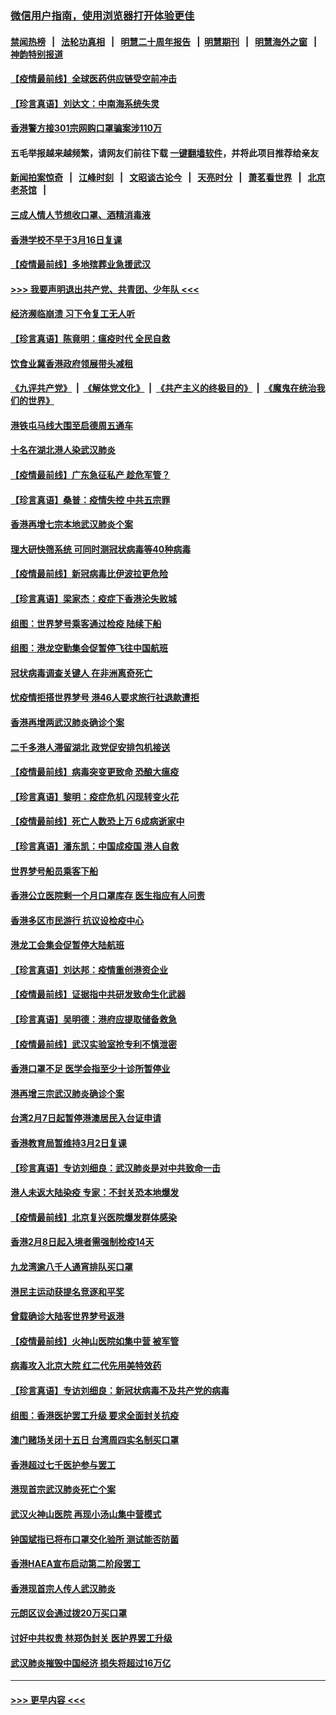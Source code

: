### [微信用户指南，使用浏览器打开体验更佳](https://github.com/gfw-breaker/banned-news1/blob/master/indexes/wechat-guide.md?t=0)
#### [禁闻热榜](热点新闻.md?t=0)  &nbsp;&nbsp;|&nbsp;&nbsp; [法轮功真相](https://github.com/gfw-breaker/truth/blob/master/README.md?t=0) &nbsp;&nbsp;|&nbsp;&nbsp; [明慧二十周年报告](https://github.com/gfw-breaker/mh-reports/blob/master/README.md?t=0) &nbsp;&nbsp;|&nbsp;&nbsp;[明慧期刊](https://github.com/gfw-breaker/mh-qikan) &nbsp;&nbsp;|&nbsp;&nbsp; [明慧海外之窗](https://github.com/gfw-breaker/mh-news/blob/master/README.md?t=0) &nbsp;&nbsp;|&nbsp;&nbsp; [神韵特别报道](https://github.com/gfw-breaker/mh-news/blob/master/shenyun.md?t=0)
#### [【疫情最前线】全球医药供应链受空前冲击](../pages/nsc415/n11869614.md?t=02161502) 
#### [【珍言真语】刘达文：中南海系统失灵](../pages/nsc415/n11869465.md?t=02161502) 
#### [香港警方接301宗网购口罩骗案涉110万](../pages/nsc415/n11867572.md?t=02161502) 
#### 五毛举报越来越频繁，请网友们前往下载 [一键翻墙软件](https://github.com/gfw-breaker/ssr-accounts)，并将此项目推荐给亲友
#### [新闻拍案惊奇](https://github.com/gfw-breaker/banned-news1/blob/master/pages/link4.md) &nbsp;&nbsp;|&nbsp;&nbsp; [江峰时刻](https://github.com/gfw-breaker/banned-news1/blob/master/pages/link4.md) &nbsp;&nbsp;|&nbsp;&nbsp; [文昭谈古论今](https://github.com/gfw-breaker/banned-news1/blob/master/pages/link4.md) &nbsp;&nbsp;|&nbsp;&nbsp; [天亮时分](https://github.com/gfw-breaker/banned-news1/blob/master/pages/link4.md) &nbsp;&nbsp;|&nbsp;&nbsp; [萧茗看世界](https://github.com/gfw-breaker/banned-news1/blob/master/pages/link4.md) &nbsp;&nbsp;|&nbsp;&nbsp; [北京老茶馆](https://github.com/gfw-breaker/banned-news1/blob/master/pages/link4.md) &nbsp;&nbsp;|&nbsp;&nbsp; 
#### [三成人情人节想收口罩、酒精消毒液](../pages/nsc415/n11867523.md?t=02161502) 
#### [香港学校不早于3月16日复课](../pages/nsc415/n11867498.md?t=02161502) 
#### [【疫情最前线】多地殡葬业急援武汉](../pages/nsc415/n11866914.md?t=02161502) 
#### [>>> 我要声明退出共产党、共青团、少年队 <<<](https://github.com/begood0513/goodnews/blob/master/quit/letter.md) 
#### [经济濒临崩溃 习下令复工无人听](../pages/nsc415/n11867269.md?t=02161502) 
#### [【珍言真语】陈竟明：瘟疫时代 全民自救](../pages/nsc415/n11866765.md?t=02161502) 
#### [饮食业冀香港政府领展带头减租](../pages/nsc415/n11864876.md?t=02161502) 
#### [《九评共产党》](https://github.com/begood0513/9ping.md/blob/master/README.md) &nbsp;|&nbsp; [《解体党文化》](../../../../jtdwh.md/blob/master/README.md)  &nbsp;|&nbsp; [《共产主义的终极目的》](../../../../gczydzjmd.md/blob/master/README.md) &nbsp;|&nbsp; [《魔鬼在统治我们的世界》](../../../../mgztzwmdsj.md/blob/master/README.md) 
#### [港铁屯马线大围至启德周五通车](../pages/nsc415/n11864842.md?t=02161502) 
#### [十名在湖北港人染武汉肺炎](../pages/nsc415/n11864807.md?t=02161502) 
#### [【疫情最前线】广东急征私产 趁危军管？](../pages/nsc415/n11864205.md?t=02161502) 
#### [【珍言真语】桑普：疫情失控 中共五宗罪](../pages/nsc415/n11864157.md?t=02161502) 
#### [香港再增七宗本地武汉肺炎个案](../pages/nsc415/n11862405.md?t=02161502) 
#### [理大研快筛系统 可同时测冠状病毒等40种病毒](../pages/nsc415/n11862376.md?t=02161502) 
#### [【疫情最前线】新冠病毒比伊波拉更危险](../pages/nsc415/n11862199.md?t=02161502) 
#### [【珍言真语】梁家杰：疫症下香港沦失败城](../pages/nsc415/n11861588.md?t=02161502) 
#### [组图：世界梦号乘客通过检疫 陆续下船](../pages/nsc415/n11858302.md?t=02161502) 
#### [组图：港龙空勤集会促暂停飞往中国航班](../pages/nsc415/n11858190.md?t=02161502) 
#### [冠状病毒调查关键人 在非洲离奇死亡](../pages/nsc415/n11859798.md?t=02161502) 
#### [忧疫情拒搭世界梦号 港46人要求旅行社退款遭拒](../pages/nsc415/n11859849.md?t=02161502) 
#### [香港再增两武汉肺炎确诊个案](../pages/nsc415/n11859833.md?t=02161502) 
#### [二千多港人滞留湖北 政党促安排包机接送](../pages/nsc415/n11859831.md?t=02161502) 
#### [【疫情最前线】病毒突变更致命 恐酿大瘟疫](../pages/nsc415/n11859604.md?t=02161502) 
#### [【珍言真语】黎明：疫症危机 闪现转变火花](../pages/nsc415/n11859199.md?t=02161502) 
#### [【疫情最前线】死亡人数恐上万 6成病逝家中](../pages/nsc415/n11856687.md?t=02161502) 
#### [【珍言真语】潘东凯：中国成疫国 港人自救](../pages/nsc415/n11856962.md?t=02161502) 
#### [世界梦号船员乘客下船](../pages/nsc415/n11856883.md?t=02161502) 
#### [香港公立医院剩一个月口罩库存 医生指应有人问责](../pages/nsc415/n11856875.md?t=02161502) 
#### [香港多区市民游行 抗议设检疫中心](../pages/nsc415/n11856866.md?t=02161502) 
#### [港龙工会集会促暂停大陆航班](../pages/nsc415/n11856840.md?t=02161502) 
#### [【珍言真语】刘达邦：疫情重创港资企业](../pages/nsc415/n11854274.md?t=02161502) 
#### [【疫情最前线】证据指中共研发致命生化武器](../pages/nsc415/n11853087.md?t=02161502) 
#### [【珍言真语】吴明德：港府应提取储备救急](../pages/nsc415/n11852734.md?t=02161502) 
#### [【疫情最前线】武汉实验室抢专利不慎泄密](../pages/nsc415/n11850310.md?t=02161502) 
#### [香港口罩不足 医学会指至少十诊所暂停业](../pages/nsc415/n11850301.md?t=02161502) 
#### [港再增三宗武汉肺炎确诊个案](../pages/nsc415/n11850328.md?t=02161502) 
#### [台湾2月7日起暂停港澳居民入台证申请](../pages/nsc415/n11850304.md?t=02161502) 
#### [香港教育局暂维持3月2日复课](../pages/nsc415/n11850260.md?t=02161502) 
#### [【珍言真语】专访刘细良：武汉肺炎是对中共致命一击](../pages/nsc415/n11849934.md?t=02161502) 
#### [港人未返大陆染疫 专家：不封关恐本地爆发](../pages/nsc415/n11848021.md?t=02161502) 
#### [【疫情最前线】北京复兴医院爆发群体感染](../pages/nsc415/n11847626.md?t=02161502) 
#### [香港2月8日起入境者需强制检疫14天](../pages/nsc415/n11847658.md?t=02161502) 
#### [九龙湾逾八千人通宵排队买口罩](../pages/nsc415/n11847647.md?t=02161502) 
#### [港民主运动获提名竞逐和平奖](../pages/nsc415/n11847633.md?t=02161502) 
#### [曾载确诊大陆客世界梦号返港](../pages/nsc415/n11847608.md?t=02161502) 
#### [【疫情最前线】火神山医院如集中营 被军管](../pages/nsc415/n11847524.md?t=02161502) 
#### [病毒攻入北京大院 红二代先用美特效药](../pages/nsc415/n11847427.md?t=02161502) 
#### [【珍言真语】专访刘细良：新冠状病毒不及共产党的病毒](../pages/nsc415/n11847164.md?t=02161502) 
#### [组图：香港医护罢工升级 要求全面封关抗疫](../pages/nsc415/n11844107.md?t=02161502) 
#### [澳门赌场关闭十五日 台湾周四实名制买口罩](../pages/nsc415/n11845083.md?t=02161502) 
#### [香港超过七千医护参与罢工](../pages/nsc415/n11845051.md?t=02161502) 
#### [港现首宗武汉肺炎死亡个案](../pages/nsc415/n11844998.md?t=02161502) 
#### [武汉火神山医院 再现小汤山集中营模式](../pages/nsc415/n11844763.md?t=02161502) 
#### [钟国斌指已将布口罩交化验所 测试能否防菌](../pages/nsc415/n11842783.md?t=02161502) 
#### [香港HAEA宣布启动第二阶段罢工](../pages/nsc415/n11842723.md?t=02161502) 
#### [香港现首宗人传人武汉肺炎](../pages/nsc415/n11842766.md?t=02161502) 
#### [元朗区议会通过拨20万买口罩](../pages/nsc415/n11842754.md?t=02161502) 
#### [讨好中共权贵 林郑伪封关 医护界罢工升级](../pages/nsc415/n11842359.md?t=02161502) 
#### [武汉肺炎摧毁中国经济 损失将超过16万亿](../pages/nsc415/n11839723.md?t=02161502) 

----
#### [ >>> 更早内容 <<< ](../indexes/nsc415-earlier.md)
